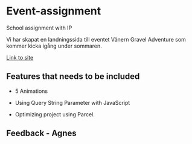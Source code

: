# Event-assignment
School assignment with IP 

Vi har skapat en landningssida till eventet Vänern Gravel Adventure som kommer kicka igång under sommaren. 


[Link to site](https://vanerngravel.netlify.app/)



## Features that needs to be included

- 5 Animations

- Using Query String Parameter with JavaScript

- Optimizing project using Parcel. 


## Feedback - Agnes 
